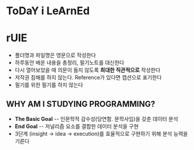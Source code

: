 # ToDaY i LeArnEd
# rUlE
- 폴더명과 파일명은 영문으로 작성한다
- 하루동안 배운 내용을 총정리, 필기노트를 대신한다
- 다시 열어보았을 때 의문이 들지 않도록 **최대한 직관적으로** 작성한다
- 저작권 침해를 하지 않는다. Reference가 있다면 캡션으로 표기한다
- 필기를 위한 필기를 하지 않는다

## WHY AM I STUDYING PROGRAMMING?
- **The Basic Goal**
-- 인문학적 감수성(당연함. 문학사임)을 갖춘 데이터 분석
- **End Goal**
-- 저널리즘 요소를 결합한 데이터 분석을 구현
- 3단계 (insight -> idea -> execution)를 효율적으로 구현하기 위해 분석 능력을 기른다

